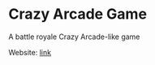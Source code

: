 # Crazy Arcade Game
A battle royale Crazy Arcade-like game

Website: [link](https://cse125.ucsd.edu/2021/cse125g1/)
